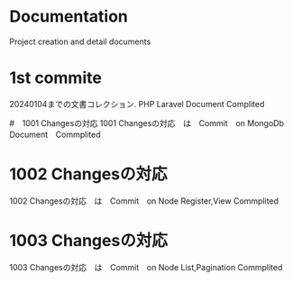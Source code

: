# Documentation
Project creation and detail documents


# 1st commite
20240104までの文書コレクション.
PHP Laravel Document Complited

#　1001 Changesの対応
1001 Changesの対応　は　Commit　on MongoDb Document　Commplited 

# 1002 Changesの対応
1002 Changesの対応　は　Commit　on Node Register,View Commplited 

# 1003 Changesの対応
1003 Changesの対応　は　Commit　on Node List,Pagination Commplited 
